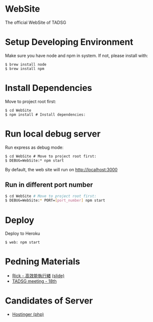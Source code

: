 # WebSite

The official WebSite of TADSG

# Setup Developing Environment #
Make sure you have node and npm in system.
If not, please install with:
``` shell
$ brew install node
$ brew install npm
```


# Install Dependencies #
Move to project root first:
``` shell
$ cd WebSite
$ npm install # Install dependencies:
```


# Run local debug server #
 Run express as debug mode:
``` shell
$ cd WebSite # Move to project root first:
$ DEBUG=WebSite:* npm start
```
By default, the web site will run on [http://localhost:3000]()

## Run in different port number ##
``` bash
$ cd WebSite # Move to project root first:
$ DEBUG=WebSite:* PORT=[port_number] npm start
```


# Deploy #
Deploy to Heroku
``` shell
$ web: npm start
```

# Pedning Materials #
* [Rick - 高效能執行緖](http://www.accupass.com/go/gdgkaohsiung30) [(slide)](http://www.slideshare.net/rickwu12)
* [TADSG meeting - 18th](http://www.accupass.com/go/adc18)


# Candidates of Server #
* [Hostinger (php)](https://free.com.tw/hostinger/)

